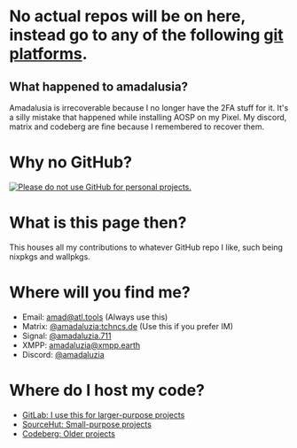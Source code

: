 # No actual repos will be on here, instead go to any of the following [git platforms](#where-do-i-host-my-code).

## What happened to amadalusia?

Amadalusia is irrecoverable because I no longer have the 2FA stuff for
it. It's a silly mistake that happened while installing AOSP on my
Pixel. My discord, matrix and codeberg are fine because I remembered to
recover them.

# Why no GitHub?

[![Please do not use GitHub for personal projects.](https://nogithub.codeberg.page/badge.svg)](https://nogithub.codeberg.page)

# What is this page then?

This houses all my contributions to whatever GitHub repo I like, such
being nixpkgs and wallpkgs.

# Where will you find me?

- Email: [amad@atl.tools](mailto:amad@atl.tools) (Always use this)
- Matrix: [@amadaluzia:tchncs.de](https://matrix.to/#/@amadaluzia:tchncs.de) (Use this if you prefer IM)
- Signal: [@amadaluzia.711](https://signal.me/#eu/YyiV-wXmcsx22C1QKe5Tx-xvAzp3FOW3RumzO7NwNzxZemEDl5RNdbUkKIPSlHIG)
- XMPP: [amadaluzia@xmpp.earth](xmpp:amadaluzia@xmpp.earth?omemo-sid-1000381122=41d12ffccfbb0afb37f2c34563d9a6c01e58637c011bdb5ce17cb0ea07cb680f)
- Discord: [@amadaluzia](https://discord.com/users/1208493560480010301)

# Where do I host my code?

- [GitLab: I use this for larger-purpose projects](https://gitlab.com/amadaluzia)
- [SourceHut: Small-purpose projects](https://git.sr.ht/~amadaluzia)
- [Codeberg: Older projects](https://copeberg.org/amadaluzia)
